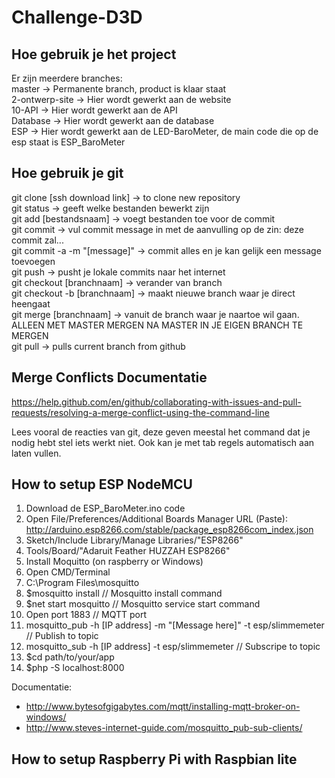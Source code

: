 # Challenge-D3D

## Hoe gebruik je het project
Er zijn meerdere branches:<br/>
master -> Permanente branch, product is klaar staat<br/>
2-ontwerp-site -> Hier wordt gewerkt aan de website<br/>
10-API -> Hier wordt gewerkt aan de API<br/>
Database -> Hier wordt gewerkt aan de database<br/>
ESP -> Hier wordt gewerkt aan de LED-BaroMeter, de main code die op de esp staat is ESP_BaroMeter<br/>

## Hoe gebruik je git
git clone [ssh download link] -> to clone new repository<br/>
git status -> geeft welke bestanden bewerkt zijn<br/>
git add [bestandsnaam] -> voegt bestanden toe voor de commit<br/>
git commit -> vul commit message in met de aanvulling op de zin: deze commit zal...<br/>
git commit -a -m "[message]" -> commit alles en je kan gelijk een message toevoegen<br/>
git push -> pusht je lokale commits naar het internet<br/>
git checkout [branchnaam] -> verander van branch<br/>
git checkout -b [branchnaam] -> maakt nieuwe branch waar je direct heengaat<br/>
git merge [branchnaam] -> vanuit de branch waar je naartoe wil gaan. ALLEEN MET MASTER MERGEN NA MASTER IN JE EIGEN BRANCH TE MERGEN<br/>
git pull -> pulls current branch from github<br/>

## Merge Conflicts Documentatie
https://help.github.com/en/github/collaborating-with-issues-and-pull-requests/resolving-a-merge-conflict-using-the-command-line
  
Lees vooral de reacties van git, deze geven meestal het command dat je nodig hebt stel iets werkt niet. Ook kan je met tab regels automatisch aan laten vullen.<br/>

## How to setup ESP NodeMCU
1.  Download de ESP_BaroMeter.ino code<br/>
2.  Open File/Preferences/Additional Boards Manager URL (Paste): http://arduino.esp8266.com/stable/package_esp8266com_index.json<br/>
3.  Sketch/Include Library/Manage Libraries/"ESP8266"
4.  Tools/Board/"Adaruit Feather HUZZAH ESP8266"<br/>
5.  Install Moquitto (on raspberry or Windows)<br/>
6.  Open CMD/Terminal<br/>
7.  C:\Program Files\mosquitto<br/>
8.  $mosquitto install    // Mosquitto install command<br/>
9.  $net start mosquitto  // Mosquitto service start command<br/>
10. Open port 1883   // MQTT port<br/>
11. mosquitto_pub -h [IP address] -m "[Message here]" -t esp/slimmemeter // Publish to topic<br/>
12. mosquitto_sub -h [IP address] -t esp/slimmemeter // Subscripe to topic<br/>
13. $cd path/to/your/app<br/>
14. $php -S localhost:8000<br/>

Documentatie:<br/>
- http://www.bytesofgigabytes.com/mqtt/installing-mqtt-broker-on-windows/<br/>
- http://www.steves-internet-guide.com/mosquitto_pub-sub-clients/<br/>

## How to setup Raspberry Pi with Raspbian lite

